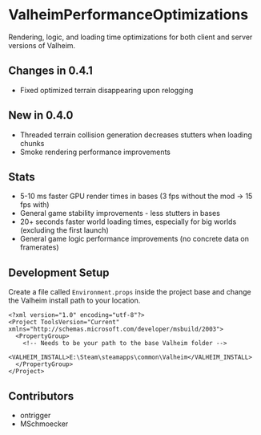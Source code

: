 # ValheimPerformanceOptimizations

Rendering, logic, and loading time optimizations for both client and server versions of Valheim.

## Changes in 0.4.1

* Fixed optimized terrain disappearing upon relogging

## New in 0.4.0

* Threaded terrain collision generation decreases stutters when loading chunks
* Smoke rendering performance improvements

## Stats

* 5-10 ms faster GPU render times in bases (3 fps without the mod -> 15 fps with)
* General game stability improvements - less stutters in bases
* 20+ seconds faster world loading times, especially for big worlds (excluding the first launch)
* General game logic performance improvements (no concrete data on framerates)

## Development Setup

Create a file called `Environment.props` inside the project base and change the Valheim install path to your location.

```
<?xml version="1.0" encoding="utf-8"?>
<Project ToolsVersion="Current" xmlns="http://schemas.microsoft.com/developer/msbuild/2003">
  <PropertyGroup>
    <!-- Needs to be your path to the base Valheim folder -->
    <VALHEIM_INSTALL>E:\Steam\steamapps\common\Valheim</VALHEIM_INSTALL>
  </PropertyGroup>
</Project>
```

## Contributors

* ontrigger
* MSchmoecker
